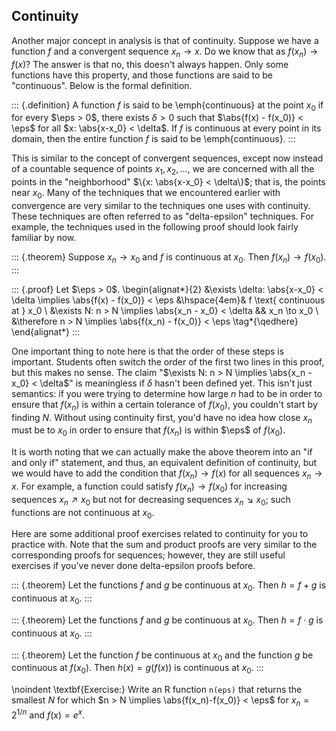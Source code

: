 ## Continuity

Another major concept in analysis is that of continuity. Suppose we have a function $f$ and a convergent sequence $x_n \to x$. Do we know that as $f(x_n) \to f(x)$? The answer is that no, this doesn't always happen. Only some functions have this property, and those functions are said to be "continuous". Below is the formal definition.

::: {.definition}
A function $f$ is said to be \emph{continuous} at the point $x_0$ if for every $\eps > 0$, there exists $\delta > 0$ such that $\abs{f(x) - f(x_0)} < \eps$ for all $x: \abs{x-x_0} < \delta$. If $f$ is continuous at every point in its domain, then the entire function $f$ is said to be \emph{continuous}.
:::

This is similar to the concept of convergent sequences, except now instead of a countable sequence of points $x_1, x_2, \ldots$, we are concerned with all the points in the "neighborhood" $\{x: \abs{x-x_0} < \delta\}$; that is, the points near $x_0$. Many of the techniques that we encountered earlier with convergence are very similar to the techniques one uses with continuity. These techniques are often referred to as "delta-epsilon" techniques. For example, the techniques used in the following proof should look fairly familiar by now.

::: {.theorem}
Suppose $x_n \to x_0$ and $f$ is continuous at $x_0$. Then $f(x_n) \to f(x_0)$.
:::

::: {.proof}
Let $\eps > 0$. 
\begin{alignat*}{2}
&\exists \delta: \abs{x-x_0} < \delta \implies \abs{f(x) - f(x_0)} < \eps &\hspace{4em}& f \text{ continuous at } x_0 \\
&\exists N: n > N \implies \abs{x_n - x_0} < \delta && x_n \to x_0 \\
&\therefore n > N \implies \abs{f(x_n) - f(x_0)} < \eps \tag*{\qedhere}
\end{alignat*}
:::

One important thing to note here is that the order of these steps is important. Students often switch the order of the first two lines in this proof, but this makes no sense. The claim "$\exists N: n > N \implies \abs{x_n - x_0} < \delta$" is meaningless if $\delta$ hasn't been defined yet. This isn't just semantics: if you were trying to determine how large $n$ had to be in order to ensure that $f(x_n)$ is within a certain tolerance of $f(x_0)$, you couldn't start by finding $N$. Without using continuity first, you'd have no idea how close $x_n$ must be to $x_0$ in order to ensure that $f(x_n)$ is within $\eps$ of $f(x_0)$.

It is worth noting that we can actually make the above theorem into an "if and only if" statement, and thus, an equivalent definition of continuity, but we would have to add the condition that $f(x_n) \to f(x)$ for all sequences $x_n \to x$. For example, a function could satisfy $f(x_n) \to f(x_0)$ for increasing sequences $x_n \nearrow x_0$ but not for decreasing sequences $x_n \searrow x_0$; such functions are not continuous at $x_0$.

Here are some additional proof exercises related to continuity for you to practice with. Note that the sum and product proofs are very similar to the corresponding proofs for sequences; however, they are still useful exercises if you've never done delta-epsilon proofs before.

::: {.theorem}
Let the functions $f$ and $g$ be continuous at $x_0$. Then $h = f + g$ is continuous at $x_0$.
:::

::: {.theorem}
Let the functions $f$ and $g$ be continuous at $x_0$. Then $h = f \cdot g$ is continuous at $x_0$.
:::

::: {.theorem}
Let the function $f$ be continuous at $x_0$ and the function $g$ be continuous at $f(x_0)$. Then $h(x) = g(f(x))$ is continuous at $x_0$.
:::

\noindent \textbf{Exercise:} Write an R function `n(eps)` that returns the smallest $N$ for which $n > N \implies \abs{f(x_n)-f(x_0)} < \eps$ for $x_n = 2^{1/n}$ and $f(x) = e^x$.
